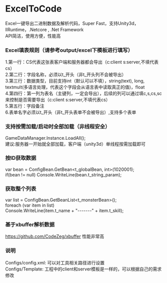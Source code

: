 # ExcelToCode
Excel一键导出二进制数据及解析代码，Super Fast，支持Unity3d，IlRuntime，.Netcore , .Net Framework  
API简洁，使用方便，性能高

### Excel填表规则（请参考output/excel下模板进行填写）
1.第一行：CS代表这张表客户端和服务器都会导出（c:client s:server,不填代表cs）  
2.第二行：字段名称，必须以t_开头（非t_开头列不会被导出）  
3.第三行：数据类型，目前支持int（默认可以不填），string(text), long, textmult(多语言处理，代表这个字段会从语言表中读取真正的值)，float  
4.第四行：第一列为表名（主键列，一定会导出），后续的列可以通过填c,s,cs,sc来控制是否需要导出（c:client s:server,不填代表cs）  
5.第五行：字段备注  
6.表单名字必须以t_开头（非t_开头表单不会被导出）,支持多个表单  

### 支持按需加载/启动时全部加载（非线程安全）
GameDataManager.Instance.LoadAll();  
建议:服务器一开始就全部加载，客户端（unity3d）单线程按需加载即可

### 按ID获取数据
var bean = ConfigBean.GetBean<t_globalBean, int>(1020001);  
if(bean != null) Console.WriteLine(bean.t_string_param);

### 获取整个列表
var list = ConfigBean.GetBeanList<t_monsterBean>();  
foreach (var item in list)  
    Console.WriteLine(item.t_name + "-------" + item.t_skill);

### 基于xbuffer解析数据
https://github.com/CodeZeg/xbuffer 性能非常高

### 说明
Configs/config.xml: 可以对工具相关路径进行设置  
Configs/Template: 工程中的client和server模板是一样的，可以根据自己的需求修改
